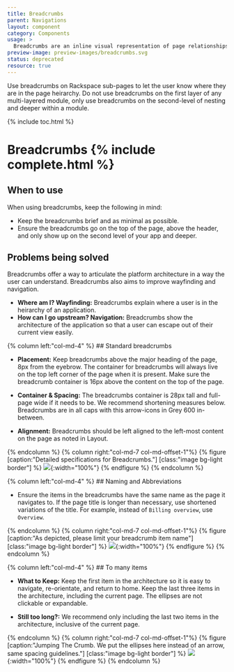 ```yaml
---
title: Breadcrumbs
parent: Navigations
layout: component
category: Components
usage: >
  Breadcrumbs are an inline visual representation of page relationships and hierarchy. They provide a user with visual reinforcement of the current location within the application hierarchy, and allow for quick movement up the hierarchy.
preview-image: preview-images/breadcrumbs.svg
status: deprecated
resource: true
---
```


Use breadcrumbs on Rackspace sub-pages to let the user know where they are in the page heirarchy. Do not use breadcrumbs on the first layer of any multi-layered module, only use breadcrumbs on the second-level of nesting and deeper within a module.

{% include toc.html %}

# Breadcrumbs {% include complete.html %}

## When to use

When using breadcrumbs, keep the following in mind:

* Keep the breadcrumbs brief and as minimal as possible.
* Ensure the breadcrumbs go on the top of the page, above the header, and only show up on the second level of your app and deeper.

## Problems being solved

Breadcrumbs offer a way to articulate the platform architecture in a way the user can understand. Breadcrumbs also aims to improve wayfinding and navigation.

* __Where am I? Wayfinding:__ Breadcrumbs explain where a user is in the heirarchy of an application.
* __How can I go upstream? Navigation:__ Breadcrumbs show the architecture of the application so that a user can escape out of their current view easily. 

<div class="row">
{% column left:"col-md-4" %}
## Standard breadcrumbs

* __Placement:__ Keep breadcrumbs above the major heading of the page, 8px from the eyebrow. The container for breadcrumbs will always live on the top left corner of the page when it is present. Make sure the breadcrumb container is 16px above the content on the top of the page. 

* __Container & Spacing:__ The breadcrumbs container is 28px tall and full-page wide if it needs to be. We recommend shortening measures below. Breadcrumbs are in all caps with this arrow-icons in Grey 600 in-between. 

* __Alignment:__ Breadcrumbs should be left aligned to the left-most content on the page as noted in Layout.

{% endcolumn %}
{% column right:"col-md-7 col-md-offset-1"%}
{% figure [caption:"Detailed specifications for Breadcrumbs."] [class:"image bg-light border"] %}
![]({{site.cdn_url}}/img/components/bread/standard-bc.svg){:width="100%"}
{% endfigure %}
{% endcolumn %}
</div>

<div class="row">
{% column left:"col-md-4" %}
## Naming and Abbreviations

* Ensure the items in the breadcrumbs have the same name as the page it navigates to. If the page title is longer than necessary, use shortened variations of the title. For example, instead of `Billing overview`, use `Overview`.

{% endcolumn %}
{% column right:"col-md-7 col-md-offset-1"%}
{% figure [caption:"As depicted, please limit your breadcrumb item name"] [class:"image bg-light border"] %}
![]({{site.cdn_url}}/img/components/bread/name-abbrev.svg){:width="100%"}
{% endfigure %}
{% endcolumn %}
</div>

<div class="row">
{% column left:"col-md-4" %}
## To many items

* __What to Keep:__ Keep the first item in the architecture so it is easy to navigate, re-orientate, and return to home. Keep the last three items in the architecture, including the current page. The ellipses are not clickable or expandable.

* __Still too long?:__ We recommend only including the last two items in the architecture, inclusive of the current page.

{% endcolumn %}
{% column right:"col-md-7 col-md-offset-1"%}
{% figure [caption:"Jumping The Crumb. We put the ellipses here instead of an arrow, same spacing guidelines."] [class:"image bg-light border"] %}
![]({{site.cdn_url}}/img/components/bread/to-many.svg){:width="100%"}
{% endfigure %}
{% endcolumn %}
</div>
